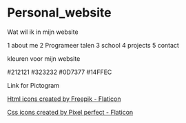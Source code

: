 # Personal_website



Wat wil ik in mijn website

1 about me
2 Programeer talen
3 school 
4 projects
5 contact

kleuren voor mijn website

#212121
#323232
#0D7377
#14FFEC

Link for Pictogram

<a href="https://www.flaticon.com/free-icons/html" title="html icons">Html icons created by Freepik - Flaticon</a>

<a href="https://www.flaticon.com/free-icons/css" title="css icons">Css icons created by Pixel perfect - Flaticon</a>
